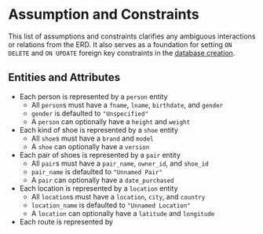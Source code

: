 # Assumption and Constraints
This list of assumptions and constraints clarifies any ambiguous interactions or relations from the ERD. It also serves as a foundation for setting `ON DELETE` and `ON UPDATE` foreign key constraints in the [database creation](../physical-schema/create_db.sql).

## Entities and Attributes
- Each person is represented by a `person` entity
    - All `person`s must have a `fname`, `lname`, `birthdate`, and `gender`
    - `gender` is defaulted to `"Unspecified"`
    - A `person` can optionally have a `height` and `weight`
- Each kind of shoe is represented by a `shoe` entity
    - All `shoe`s must have a `brand` and `model`
    - A `shoe` can optionally have a `version`
- Each pair of shoes is represented by a `pair` entity
    - All `pair`s must have a `pair_name`, `owner_id`, and `shoe_id`
    - `pair_name` is defaulted to `"Unnamed Pair"`
    - A `pair` can optionally have a `date_purchased`
- Each location is represented by a `location` entity
    - All `location`s must have a `location`, `city`, and `country`
    - `location_name` is defaulted to `"Unnamed Location"`
    - A `location` can optionally have a `latitude` and `longitude`
- Each route is represented by 